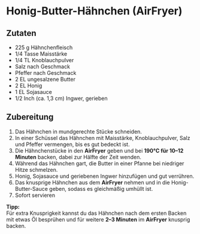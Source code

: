 # Honig-Butter-Hähnchen (AirFryer)

## Zutaten

- 225 g Hähnchenfleisch  
- 1/4 Tasse Maisstärke  
- 1/4 TL Knoblauchpulver  
- Salz nach Geschmack  
- Pfeffer nach Geschmack  
- 2 EL ungesalzene Butter  
- 2 EL Honig  
- 1 EL Sojasauce  
- 1/2 Inch (ca. 1,3 cm) Ingwer, gerieben  

## Zubereitung

1. Das Hähnchen in mundgerechte Stücke schneiden.  
2. In einer Schüssel das Hähnchen mit Maisstärke, Knoblauchpulver, Salz und Pfeffer vermengen, bis es gut bedeckt ist.  
3. Die Hähnchenstücke in den **AirFryer** geben und bei **190°C für 10–12 Minuten** backen, dabei zur Hälfte der Zeit wenden.  
4. Während das Hähnchen gart, die Butter in einer Pfanne bei niedriger Hitze schmelzen.  
5. Honig, Sojasauce und geriebenen Ingwer hinzufügen und gut verrühren.  
6. Das knusprige Hähnchen aus dem **AirFryer** nehmen und in die Honig-Butter-Sauce geben, sodass es gleichmäßig umhüllt ist.  
7. Sofort servieren 

**Tipp:**  
Für extra Knusprigkeit kannst du das Hähnchen nach dem ersten Backen mit etwas Öl besprühen und für weitere **2–3 Minuten** im **AirFryer** knusprig backen.
